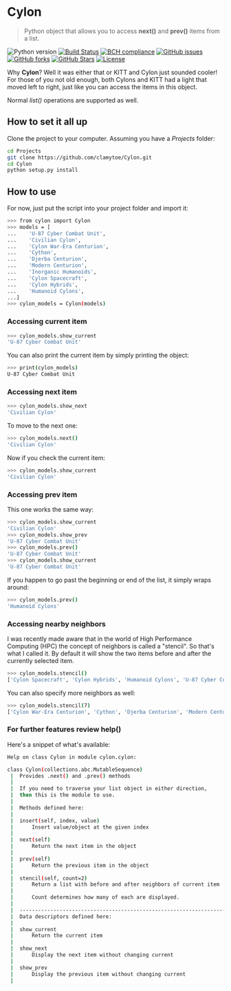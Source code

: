 # Cylon
> Python object that allows you to access **next()** and **prev()** items from a list.

![Python version][python-version]
[![Build Status][travis-image]][travis-url]
[![BCH compliance][bch-image]][bch-url]
[![GitHub issues][issues-image]][issues-url]
[![GitHub forks][fork-image]][fork-url]
[![GitHub Stars][stars-image]][stars-url]
[![License][license-image]][license-url]

Why **Cylon**? Well it was either that or KITT and Cylon just sounded cooler! For those of you not old enough, both Cylons and KITT had a light that moved left to right, just like you can access the items in this object.

Normal *list()* operations are supported as well.

## How to set it all up
Clone the project to your computer. Assuming you have a *Projects* folder:

```bash
cd Projects
git clone https://github.com/clamytoe/Cylon.git
cd Cylon
python setup.py install
```

## How to use
For now, just put the script into your project folder and import it:

```bash
>>> from cylon import Cylon
>>> models = [
...    'U-87 Cyber Combat Unit',
...    'Civilian Cylon',
...    'Cylon War-Era Centurion',
...    'Cython',
...    'Djerba Centurion',
...    'Modern Centurion',
...    'Inorganic Humanoids',
...    'Cylon Spacecraft',
...    'Cylon Hybrids',
...    'Humanoid Cylons',
...]
>>> cylon_models = Cylon(models)
```

### Accessing current item
```bash
>>> cylon_models.show_current
'U-87 Cyber Combat Unit'
```
You can also print the current item by simply printing the object:

```bash
>>> print(cylon_models)
U-87 Cyber Combat Unit
```

### Accessing next item
```bash
>>> cylon_models.show_next
'Civilian Cylon'
```
To move to the next one:
```bash
>>> cylon_models.next()
'Civilian Cylon'
```
Now if you check the current item:
```bash
>>> cylon_models.show_current
'Civilian Cylon'
```

### Accessing prev item
This one works the same way:
```bash
>>> cylon_models.show_current
'Civilian Cylon'
>>> cylon_models.show_prev
'U-87 Cyber Combat Unit'
>>> cylon_models.prev()
'U-87 Cyber Combat Unit'
>>> cylon_models.show_current
'U-87 Cyber Combat Unit'
```
If you happen to go past the beginning or end of the list, it simply wraps around:
```bash
>>> cylon_models.prev()
'Humanoid Cylons'
```

### Accessing nearby neighbors
I was recently made aware that in the world of High Performance Computing (HPC) the concept of neighbors is called a "stencil". So that's what I called it. By default it will show the two items before and after the currently selected item.

```bash
>>> cylon_models.stencil()
['Cylon Spacecraft', 'Cylon Hybrids', 'Humanoid Cylons', 'U-87 Cyber Combat Unit', 'Civilian Cylon']
```
You can also specify more neighbors as well:

```bash
>>> cylon_models.stencil(7)
['Cylon War-Era Centurion', 'Cython', 'Djerba Centurion', 'Modern Centurion', 'Inorganic Humanoids', 'Cylon Spacecraft', 'Cylon Hybrids', 'Humanoid Cylons', 'U-87 Cyber Combat Unit', 'Civilian Cylon', 'Cylon War-Era Centurion', 'Cython', 'Djerba Centurion', 'Modern Centurion', 'Inorganic Humanoids']
```

### For further features review help()
Here's a snippet of what's available:

```bash
Help on class Cylon in module cylon.cylon:

class Cylon(collections.abc.MutableSequence)
 |  Provides .next() and .prev() methods
 |  
 |  If you need to traverse your list object in either direction,
 |  then this is the module to use.
 |  
 |  Methods defined here:
 |  
 |  insert(self, index, value)
 |      Insert value/object at the given index
 |  
 |  next(self)
 |      Return the next item in the object
 |  
 |  prev(self)
 |      Return the previous item in the object
 |  
 |  stencil(self, count=2)
 |      Return a list with before and after neighbors of current item
 |      
 |      Count determines how many of each are displayed.
 |  
 |  ----------------------------------------------------------------------
 |  Data descriptors defined here:
 |   
 |  show_current
 |      Return the current item
 |
 |  show_next
 |      Display the next item without changing current
 |  
 |  show_prev
 |      Display the previous item without changing current
 |  
```

[python-version]:https://img.shields.io/badge/python-3.6.4-brightgreen.svg
[travis-image]:https://travis-ci.org/clamytoe/Cylon.svg?branch=master
[travis-url]:https://travis-ci.org/clamytoe/Cylon
[bch-image]:https://bettercodehub.com/edge/badge/clamytoe/Cylon?branch=master
[bch-url]:https://bettercodehub.com/
[issues-image]:https://img.shields.io/github/issues/clamytoe/Cylon.svg
[issues-url]:https://github.com/clamytoe/Cylon/issues
[fork-image]:https://img.shields.io/github/forks/clamytoe/Cylon.svg
[fork-url]:https://github.com/clamytoe/Cylon/network
[stars-image]:https://img.shields.io/github/stars/clamytoe/Cylon.svg
[stars-url]:https://github.com/clamytoe/Cylon/stargazers
[license-image]:https://img.shields.io/github/license/clamytoe/Cylon.svg
[license-url]:https://github.com/clamytoe/Cylon/blob/master/LICENSE
